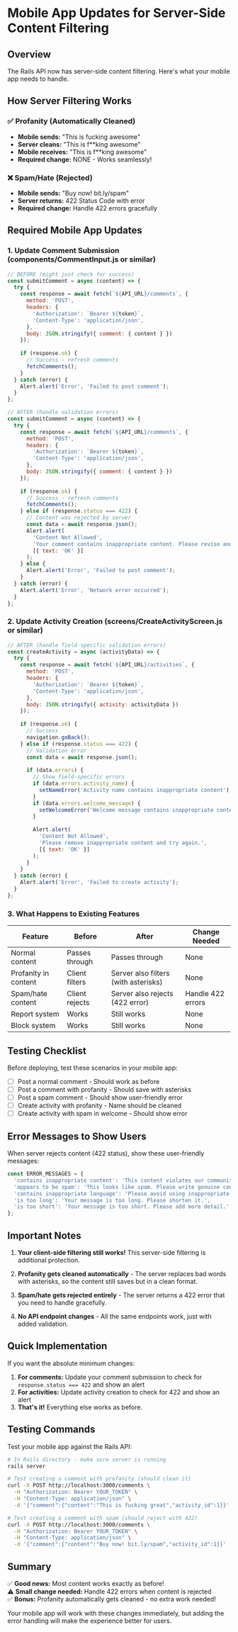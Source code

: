 # Mobile App Updates for Server-Side Content Filtering

## Overview
The Rails API now has server-side content filtering. Here's what your mobile app needs to handle.

## How Server Filtering Works

### ✅ Profanity (Automatically Cleaned)
- **Mobile sends:** "This is fucking awesome"
- **Server cleans:** "This is f**king awesome" 
- **Mobile receives:** "This is f**king awesome"
- **Required change:** NONE - Works seamlessly!

### ❌ Spam/Hate (Rejected)
- **Mobile sends:** "Buy now! bit.ly/spam"
- **Server returns:** 422 Status Code with error
- **Required change:** Handle 422 errors gracefully

## Required Mobile App Updates

### 1. Update Comment Submission (components/CommentInput.js or similar)

```javascript
// BEFORE (might just check for success)
const submitComment = async (content) => {
  try {
    const response = await fetch(`${API_URL}/comments`, {
      method: 'POST',
      headers: {
        'Authorization': `Bearer ${token}`,
        'Content-Type': 'application/json',
      },
      body: JSON.stringify({ comment: { content } })
    });
    
    if (response.ok) {
      // Success - refresh comments
      fetchComments();
    }
  } catch (error) {
    Alert.alert('Error', 'Failed to post comment');
  }
};

// AFTER (handle validation errors)
const submitComment = async (content) => {
  try {
    const response = await fetch(`${API_URL}/comments`, {
      method: 'POST',
      headers: {
        'Authorization': `Bearer ${token}`,
        'Content-Type': 'application/json',
      },
      body: JSON.stringify({ comment: { content } })
    });
    
    if (response.ok) {
      // Success - refresh comments
      fetchComments();
    } else if (response.status === 422) {
      // Content was rejected by server
      const data = await response.json();
      Alert.alert(
        'Content Not Allowed',
        'Your comment contains inappropriate content. Please revise and try again.',
        [{ text: 'OK' }]
      );
    } else {
      Alert.alert('Error', 'Failed to post comment');
    }
  } catch (error) {
    Alert.alert('Error', 'Network error occurred');
  }
};
```

### 2. Update Activity Creation (screens/CreateActivityScreen.js or similar)

```javascript
// AFTER (handle field-specific validation errors)
const createActivity = async (activityData) => {
  try {
    const response = await fetch(`${API_URL}/activities`, {
      method: 'POST',
      headers: {
        'Authorization': `Bearer ${token}`,
        'Content-Type': 'application/json',
      },
      body: JSON.stringify({ activity: activityData })
    });
    
    if (response.ok) {
      // Success
      navigation.goBack();
    } else if (response.status === 422) {
      // Validation error
      const data = await response.json();
      
      if (data.errors) {
        // Show field-specific errors
        if (data.errors.activity_name) {
          setNameError('Activity name contains inappropriate content');
        }
        if (data.errors.welcome_message) {
          setWelcomeError('Welcome message contains inappropriate content');
        }
        
        Alert.alert(
          'Content Not Allowed',
          'Please remove inappropriate content and try again.',
          [{ text: 'OK' }]
        );
      }
    }
  } catch (error) {
    Alert.alert('Error', 'Failed to create activity');
  }
};
```

### 3. What Happens to Existing Features

| Feature | Before | After | Change Needed |
|---------|--------|-------|---------------|
| Normal content | Passes through | Passes through | None |
| Profanity in content | Client filters | Server also filters (with asterisks) | None |
| Spam/hate content | Client rejects | Server also rejects (422 error) | Handle 422 errors |
| Report system | Works | Still works | None |
| Block system | Works | Still works | None |

## Testing Checklist

Before deploying, test these scenarios in your mobile app:

- [ ] Post a normal comment - Should work as before
- [ ] Post a comment with profanity - Should save with asterisks
- [ ] Post a spam comment - Should show user-friendly error
- [ ] Create activity with profanity - Name should be cleaned
- [ ] Create activity with spam in welcome - Should show error

## Error Messages to Show Users

When server rejects content (422 status), show these user-friendly messages:

```javascript
const ERROR_MESSAGES = {
  'contains inappropriate content': 'This content violates our community guidelines. Please revise.',
  'appears to be spam': 'This looks like spam. Please write genuine content.',
  'contains inappropriate language': 'Please avoid using inappropriate language.',
  'is too long': 'Your message is too long. Please shorten it.',
  'is too short': 'Your message is too short. Please add more detail.'
};
```

## Important Notes

1. **Your client-side filtering still works!** This server-side filtering is additional protection.

2. **Profanity gets cleaned automatically** - The server replaces bad words with asterisks, so the content still saves but in a clean format.

3. **Spam/hate gets rejected entirely** - The server returns a 422 error that you need to handle gracefully.

4. **No API endpoint changes** - All the same endpoints work, just with added validation.

## Quick Implementation

If you want the absolute minimum changes:

1. **For comments:** Update your comment submission to check for `response.status === 422` and show an alert
2. **For activities:** Update activity creation to check for 422 and show an alert
3. **That's it!** Everything else works as before.

## Testing Commands

Test your mobile app against the Rails API:

```bash
# In Rails directory - make sure server is running
rails server

# Test creating a comment with profanity (should clean it)
curl -X POST http://localhost:3000/comments \
  -H "Authorization: Bearer YOUR_TOKEN" \
  -H "Content-Type: application/json" \
  -d '{"comment":{"content":"This is fucking great","activity_id":1}}'

# Test creating a comment with spam (should reject with 422)
curl -X POST http://localhost:3000/comments \
  -H "Authorization: Bearer YOUR_TOKEN" \
  -H "Content-Type: application/json" \
  -d '{"comment":{"content":"Buy now! bit.ly/spam","activity_id":1}}'
```

## Summary

✅ **Good news:** Most content works exactly as before!  
⚠️ **Small change needed:** Handle 422 errors when content is rejected  
✅ **Bonus:** Profanity automatically gets cleaned - no extra work needed!

Your mobile app will work with these changes immediately, but adding the error handling will make the experience better for users.
